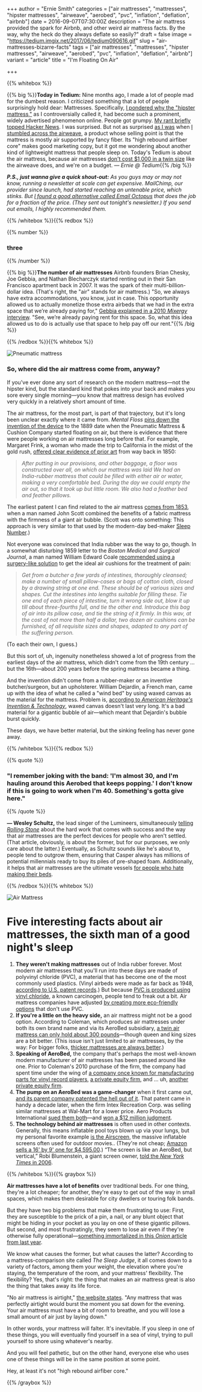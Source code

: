 +++
author = "Ernie Smith"
categories = ["air mattresses", "mattresses", "hipster mattresses", "airweave", "aerobed", "pvc", "inflation", "deflation", "airbnb"]
date = 2016-09-07T07:30:00Z
description = "The air mattress provided the spark for Airbnb, and other weird air mattress facts. By the way, why the heck do they always deflate so easily?"
draft = false
image = "https://tedium.imgix.net/2017/06/tedium090616.gif"
slug = "air-mattresses-bizarre-facts"
tags = ["air mattresses", "mattresses", "hipster mattresses", "airweave", "aerobed", "pvc", "inflation", "deflation", "airbnb"]
variant = "article"
title = "I'm Floating On Air"

+++

{{% whitebox %}}

{{% big %}}**Today in Tedium:** Nine months ago, I made a lot of people mad for the dumbest reason. I criticized something that a lot of people surprisingly hold dear: Mattresses. Specifically, [I pondered why the "hipster mattress,"](http://tedium.co/2016/01/14/hipster-mattresses-casper-yogabed/) as I controversially called it, had become such a prominent, widely advertised phenomenon online. People got grumpy. [My rant briefly topped Hacker News](http://readtedium.tumblr.com/post/137501553967/hipster-mattresses). I was surprised. But not as surprised [as I was](https://twitter.com/ShortFormErnie/status/769352616086233089) when [I stumbled across the airweave](https://www.airweave.com/), a product whose selling point is that the mattress is mostly air supported by fancy fiber. Its "high rebound airfiber core" makes good marketing copy, but it got me wondering about another kind of lightweight mattress that people sleep on. Today's Tedium is about the air mattress, because air mattresses [don't cost $1,000 in a twin size](https://www.airweave.com/products/airweave-8-5) like the airweave does, and we're on a budget. *— Ernie @ Tedium*{{% /big %}}

_**P.S., just wanna give a quick shout-out:** As you guys may or may not know, running a newsletter at scale can get expensive. MailChimp, our provider since launch, had started reaching an untenable price, which stinks. But [I found a good alternative called Email Octopus](http://bit.ly/2crplP0) that does the job for a fraction of the price. (They sent out tonight's newsletter.) If you send out emails, I highly recommended them._


{{% /whitebox %}}{{% redbox %}}

{{% number %}}

### three

{{% /number %}}

{{% big %}}**The number of air mattresses** Airbnb founders Brian Chesky, Joe Gebbia, and Nathan Blecharczyk started renting out in their San Francisco apartment back in 2007. It was the spark of their multi-billion-dollar idea. (That's right, the "air" stands for air mattress.) "So, we always have extra accommodations, you know, just in case. This opportunity allowed us to actually monetize those extra airbeds that we had in the extra space that we’re already paying for," [Gebbia explained in a 2010 *Mixergy* interview](https://mixergy.com/interviews/airbnb-chesky-gebbia/). "See, we’re already paying rent for this space. So, what this idea allowed us to do is actually use that space to help pay off our rent."{{% /big %}}

{{% /redbox %}}{{% whitebox %}}

![Pneumatic mattress](https://tedium.imgix.net/2017/06/0907_pneumatic.jpg)

### So, where did the air mattress come from, anyway?

If you've ever done any sort of research on the modern mattress—not the hipster kind, but the standard kind that pokes into your back and makes you sore every single morning—you know that mattress design has evolved very quickly in a relatively short amount of time.

The air mattress, for the most part, is part of that trajectory, but it's long been unclear exactly where it came from. *Mental Floss* [pins down the invention of the device](http://mentalfloss.com/article/27766/your-camping-equipments-fascinating-history) to the 1889 date when the Pneumatic Mattress & Cushion Company started floating on air, but there is evidence that there were people working on air mattresses long before that. For example, Margaret Frink, a woman who made the trip to California in the midst of the gold rush, [offered clear evidence of prior art](https://books.google.com/books?id=TbcitOUFNTMC&pg=PA45&lpg=PA45#v=onepage&q&f=false) from way back in 1850:

> *After putting in our provisions, and other baggage, a floor was constructed over all, on which our mattress was laid We had an India-rubber mattress that could be filled with either air or water, making a very comfortable bed. During the day we could empty the air out, so that it took up but little room. We also had a feather bed and feather pillows.*

The earliest patent I can find related to the air mattress [comes from 1853](https://patents.google.com/patent/US10139A/en), when a man named John Scott combined the benefits of a fabric mattress with the firmness of a giant air bubble. (Scott was onto something: This approach is very similar to that used by the modern-day bed-maker [Sleep Number](http://www.sleepnumber.com/).)

Not everyone was convinced that India rubber was the way to go, though. In a somewhat disturbing 1859 letter to the *Boston Medical and Surgical Journal*, a man named William Edward Coale [recommended using a surgery-like solution](https://books.google.com/books?id=W7tBAQAAMAAJ&pg=PA318#v=onepage&q&f=false) to get the ideal air cushions for the treatment of pain:

>  *Get from a butcher a few yards of intestines, thoroughly cleansed; make a number of small pillow-cases or bags of cotton cloth, closed by a drawing string at one end. These should be of various sizes and shapes. Cut the intestines into lengths suitable for filling these. Tie one end of each piece of intestine, turn it wrong side out, blow it up till about three-fourths full, and tie the other end. Introduce this bag of air into its pillow case, and tie the string of it firmly. In this wav, at the cost of not more than half a dollar, two dozen air cushions can be furnished, of all requisite sizes and shapes, adapted to any part of the suffering person.*

(To each their own, I guess.)

But this sort of, uh, ingenuity nonetheless showed a lot of progress from the earliest days of the air mattress, which didn't come from the 19th century … but the 16th—about 200 years before the spring mattress became a thing.

And the invention didn't come from a rubber-maker or an inventive butcher/surgeon, but an upholsterer. William Dejardin, a French man, came up with the idea of what he called a "wind bed" by using waxed canvas as the material for the mattress. Problem is, [according to *American Heritage's Invention & Technology*](http://www.inventionandtech.com/content/mattress-0?page=2), waxed canvas doesn't last very long. It's a bad material for a gigantic bubble of air—which meant that Dejardin's bubble burst quickly. 

These days, we have better material, but the sinking feeling has never gone away.

{{% /whitebox %}}{{% redbox %}}

{{% quote %}}

### "I remember joking with the band: 'I'm almost 30, and I'm hauling around this Aerobed that keeps popping.' I don't know if this is going to work when I'm 40. Something's gotta give here."

{{% /quote %}}

**— Wesley Schultz,** the lead singer of the Lumineers, simultaneously [telling *Rolling Stone*](http://www.rollingstone.com/music/news/lumineers-on-second-album-pressure-managing-sudden-fame-20160405) about the hard work that comes with success and the way that air mattresses are the perfect devices for people who aren't settled. (That article, obviously, is about the former, but for our purposes, we only care about the latter.) Eventually, as Schultz sounds like he's about to, people tend to outgrow them, ensuring that Casper always has millions of potential millennials ready to buy its piles of pre-shaped foam. Additionally, it helps that air mattresses are the ultimate vessels [for people who hate making their beds](http://tedium.co/2015/09/01/the-stupidity-of-making-the-bed/).

{{% /redbox %}}{{% whitebox %}}

![Air Mattress](https://tedium.imgix.net/2017/06/0907_mattress.jpg)

# Five interesting facts about air mattresses, the sixth man of a good night's sleep

1. **They weren't making mattresses** out of India rubber forever. Most modern air mattresses that you'll run into these days are made of polyvinyl chloride (PVC), a material that has become one of the most commonly used plastics. (Vinyl airbeds were made as far back as 1948, [according to U.S. patent records](https://patents.google.com/patent/US2620493A/en).) But because [PVC is produced using vinyl chloride](https://www3.epa.gov/airtoxics/hlthef/vinylchl.html), a known carcinogen, people tend to freak out a bit. Air mattress companies have adjusted [by creating more eco-friendly options](http://amzn.to/2czW6d0) that don't use PVC.
2. **If you're a little on the heavy side,** an air mattress might not be a good option. According to Coleman, which produces air mattresses under both its own brand name and via its AeroBed subsidiary, [a twin air mattress can only hold about 300 pounds](http://coleman.custhelp.com/app/answers/detail/a_id/1896/~/airbed-weight-limit)—though queen and king sizes are a bit better. (This issue isn't just limited to air mattresses, by the way: For bigger folks, [thicker mattresses are always better](http://sleepopolis.com/best-mattress/best-mattress-for-heavy-people/).)
3. **Speaking of AeroBed,** the company that's perhaps the most well-known modern manufacturer of air mattresses has been passed around like one. Prior to Coleman's 2010 purchase of the firm, the company had spent time under the wing of [a company once known for manufacturing parts for vinyl record players](http://prev.dailyherald.com/story/?id=278408), [a private equity firm](http://www.thefreelibrary.com/Trivest+Acquires+Aero+Products+International,+Inc.,+Maker+of+the...-a075465231), and … uh, [another private equity firm](http://www.prnewswire.com/news-releases/investcorp-to-acquire-aero-products-international-76639867.html). 
4. **The pump on an AeroBed was a game-changer** when it first came out, [and its parent company patented the hell out of it](https://www.google.com/patents/US5367726). That patent came in handy a decade later, when the firm Intex Recreation Corp. was selling similar mattresses at Wal-Mart for a lower price. Aero Products International [sued them both](http://www.finnegan.com/publications/federalcircuit/FCCDetail.aspx?pub=1f0ac15a-3ee3-4c61-afb4-54e3f1bdefe4)—and [won a $12 million judgment](http://www.prnewswire.com/news-releases/federal-circuit-affirms-jury-verdict-in-favor-of-aero-products-55977002.html).
5. **The technology behind air mattresses** is often used in other contexts. Generally, this means inflatable pool toys blown up via your lungs, but my personal favorite example [is the Airscreen](http://www.airscreen.com/), the massive inflatable screens often used for outdoor movies.. (They're not cheap; [Amazon sells a 16' by 9' one for $4,595.00](http://amzn.to/2c68FLM).) “The screen is like an AeroBed, but vertical,” Robi Blumenstein, a giant screen owner, [told the *New York Times* in 2006](http://www.nytimes.com/2007/04/12/garden/12theaters.html).

{{% /whitebox %}}{{% graybox %}}

**Air mattresses have a lot of benefits** over traditional beds. For one thing, they're a lot cheaper; for another, they're easy to get out of the way in small spaces, which makes them desirable for city dwellers or touring folk bands.

But they have two big problems that make them frustrating to use: First, they are susceptible to the prick of a pin, a nail, or any blunt object that might be hiding in your pocket as you lay on one of these gigantic pillows. But second, and most frustratingly, they seem to lose air even if they're otherwise fully operational—[something immortalized in this *Onion* article from last year](http://www.theonion.com/article/guest-given-air-mattress-will-slowly-deflate-throu-50646).

We know what causes the former, but what causes the latter? According to a mattress-comparison site called *The Sleep Judge*, it all comes down to a variety of factors, among them your weight, the elevation where you're staying, the temperature of the room, and your mattress' flexibility. The flexibility? Yes, that's right: the thing that makes an air mattress great is also the thing that takes away its life force.

"No air mattress is airtight," [the website states](http://www.thesleepjudge.com/why-do-air-mattresses-deflate-overnight/). "Any mattress that was perfectly airtight would burst the moment you sat down for the evening. Your air mattress must have a bit of room to breathe, and you will lose a small amount of air just by laying down."

In other words, your mattress will falter. It's inevitable. If you sleep in one of these things, you will eventually find yourself in a sea of vinyl, trying to pull yourself to shore using whatever's nearby.

And you will feel pathetic, but on the other hand, everyone else who uses one of these things will be in the same position at some point.

Hey, at least it's not "high rebound airfiber core."

{{% /graybox %}}